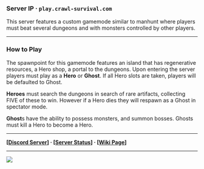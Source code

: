 
### **Server IP ·** `play.crawl-survival.com`

This server features a custom gamemode similar to manhunt where players must beat several dungeons and with monsters controlled by other players.

***

### How to Play

The spawnpoint for this gamemode features an island that has regenerative resources, a Hero shop, a portal to the dungeons. Upon entering the server players must play as a **Hero** or **Ghost**. If all Hero slots are taken, players will be defaulted to Ghost.

**Heroes** must search the dungeons in search of rare artifacts, collecting FIVE of these to win. However if a Hero dies they will respawn as a Ghost in spectator mode.

**Ghost**s have the ability to possess monsters, and summon bosses. Ghosts must kill a Hero to become a Hero.

***

**[[Discord Server](https://discord.gg/KmRTgvDh5N)] · [[Server Status](https://www.crawl-survival.com/wiki/#server-status)] · [[Wiki Page](https://www.crawl-survival.com/wiki)]**

***

![](http://status.mclive.eu/Minecraft%201.16.3%20Java%20Edition/play.crawl-survival.com/25565/banner.png)
